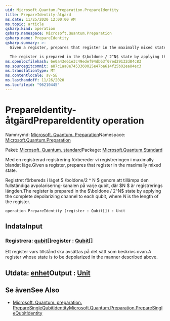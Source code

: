 ```yaml
---
uid: Microsoft.Quantum.Preparation.PrepareIdentity
title: PrepareIdentity-åtgärd
ms.date: 11/25/2020 12:00:00 AM
ms.topic: article
qsharp.kind: operation
qsharp.namespace: Microsoft.Quantum.Preparation
qsharp.name: PrepareIdentity
qsharp.summary: >-
  Given a register, prepares that register in the maximally mixed state.

  The register is prepared in the $\boldone / 2^N$ state by applying the complete depolarizing channel to each qubit, where $N$ is the length of the register.
ms.openlocfilehash: 6e0a43e61e3c49edef94db63f07ed29132d84c83
ms.sourcegitcommit: a87c1aa8e7453360025e47ba614f25b02ea84ec3
ms.translationtype: MT
ms.contentlocale: sv-SE
ms.lasthandoff: 11/26/2020
ms.locfileid: "96210445"
---
```

# <a name="prepareidentity-operation"></a><span data-ttu-id="a8add-102">PrepareIdentity-åtgärd</span><span class="sxs-lookup"><span data-stu-id="a8add-102">PrepareIdentity operation</span></span>

<span data-ttu-id="a8add-103">Namnrymd: [Microsoft. Quantum. Preparation](xref:Microsoft.Quantum.Preparation)</span><span class="sxs-lookup"><span data-stu-id="a8add-103">Namespace: [Microsoft.Quantum.Preparation](xref:Microsoft.Quantum.Preparation)</span></span>

<span data-ttu-id="a8add-104">Paket: [Microsoft. Quantum. standard](https://nuget.org/packages/Microsoft.Quantum.Standard)</span><span class="sxs-lookup"><span data-stu-id="a8add-104">Package: [Microsoft.Quantum.Standard](https://nuget.org/packages/Microsoft.Quantum.Standard)</span></span>


<span data-ttu-id="a8add-105">Med en registrerad registrering förbereder vi registreringen i maximally blandat läge.</span><span class="sxs-lookup"><span data-stu-id="a8add-105">Given a register, prepares that register in the maximally mixed state.</span></span>

<span data-ttu-id="a8add-106">Registret förbereds i läget $ \boldone/2 ^ N $ genom att tillämpa den fullständiga avpolarisering-kanalen på varje qubit, där $N $ är registrerings längden.</span><span class="sxs-lookup"><span data-stu-id="a8add-106">The register is prepared in the $\boldone / 2^N$ state by applying the complete depolarizing channel to each qubit, where $N$ is the length of the register.</span></span>

```qsharp
operation PrepareIdentity (register : Qubit[]) : Unit
```


## <a name="input"></a><span data-ttu-id="a8add-107">Indata</span><span class="sxs-lookup"><span data-stu-id="a8add-107">Input</span></span>

### <a name="register--qubit"></a><span data-ttu-id="a8add-108">Registrera: [qubit](xref:microsoft.quantum.lang-ref.qubit)[]</span><span class="sxs-lookup"><span data-stu-id="a8add-108">register : [Qubit](xref:microsoft.quantum.lang-ref.qubit)[]</span></span>

<span data-ttu-id="a8add-109">Ett register vars tillstånd ska avsättas på det sätt som beskrivs ovan.</span><span class="sxs-lookup"><span data-stu-id="a8add-109">A register whose state is to be depolarized in the manner described above.</span></span>



## <a name="output--unit"></a><span data-ttu-id="a8add-110">Utdata: [enhet](xref:microsoft.quantum.lang-ref.unit)</span><span class="sxs-lookup"><span data-stu-id="a8add-110">Output : [Unit](xref:microsoft.quantum.lang-ref.unit)</span></span>



## <a name="see-also"></a><span data-ttu-id="a8add-111">Se även</span><span class="sxs-lookup"><span data-stu-id="a8add-111">See Also</span></span>

- [<span data-ttu-id="a8add-112">Microsoft. Quantum. preparation. PrepareSingleQubitIdentity</span><span class="sxs-lookup"><span data-stu-id="a8add-112">Microsoft.Quantum.Preparation.PrepareSingleQubitIdentity</span></span>](xref:Microsoft.Quantum.Preparation.PrepareSingleQubitIdentity)